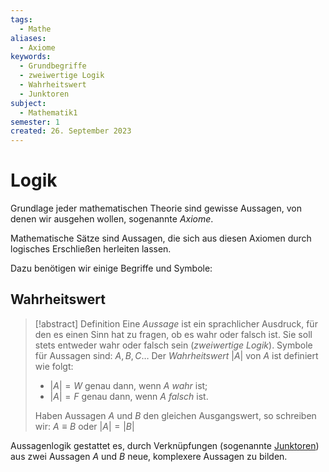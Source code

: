 ```yaml
---
tags:
  - Mathe
aliases:
  - Axiome
keywords:
  - Grundbegriffe
  - zweiwertige Logik
  - Wahrheitswert
  - Junktoren
subject:
  - Mathematik1
semester: 1
created: 26. September 2023
---
```

 

# Logik

Grundlage jeder mathematischen Theorie sind gewisse Aussagen, von denen wir ausgehen wollen, sogenannte *Axiome*.

Mathematische Sätze sind Aussagen, die sich aus  diesen Axiomen durch logisches Erschließen herleiten lassen.

Dazu benötigen wir einige Begriffe und Symbole:

## Wahrheitswert

> [!abstract] Definition
> Eine *Aussage* ist ein sprachlicher Ausdruck, für den es einen Sinn hat zu fragen, ob es wahr oder falsch ist.
> Sie soll stets entweder wahr oder falsch sein (*zweiwertige Logik*). 
> Symbole für Aussagen sind: $A, B, C\dots$
> Der *Wahrheitswert* $|A|$ von $A$ ist definiert wie folgt:
> - $|A| = W$ genau dann, wenn $A$ *wahr* ist;
> - $|A| = F$ genau dann, wenn $A$ *falsch* ist.
> 
> Haben Aussagen $A$ und $B$ den gleichen Ausgangswert, so schreiben wir:
> $A\equiv B$ oder $|A|=|B|$


Aussagenlogik gestattet es, durch Verknüpfungen (sogenannte [Junktoren](Junktor.md)) aus zwei Aussagen $A$ und $B$ neue, komplexere Aussagen zu bilden.
